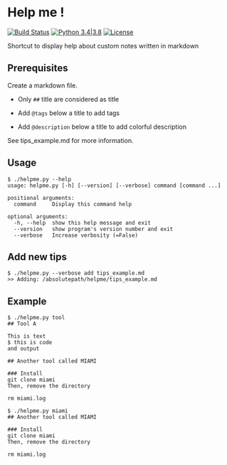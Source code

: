 # Help me !

[![Build Status](https://travis-ci.org/nbeguier/helpme.svg?branch=master)](https://travis-ci.org/nbeguier/helpme) [![Python 3.4|3.8](https://img.shields.io/badge/python-3.4|3.8-green.svg)](https://www.python.org/) [![License](https://img.shields.io/github/license/nbeguier/helpme?color=blue)](https://github.com/nbeguier/helpme/blob/master/LICENSE)

Shortcut to display help about custom notes written in markdown

## Prerequisites

Create a markdown file.

  - Only `##` title are considered as title

  - Add `@tags` below a title to add tags

  - Add `@description` below a title to add colorful description

See tips_example.md for more information.

## Usage

```
$ ./helpme.py --help
usage: helpme.py [-h] [--version] [--verbose] command [command ...]

positional arguments:
  command     Display this command help

optional arguments:
  -h, --help  show this help message and exit
  --version   show program's version number and exit
  --verbose   Increase verbosity (=False)
```

## Add new tips

```
$ ./helpme.py --verbose add tips_example.md
>> Adding: /absolutepath/helpme/tips_example.md
```

## Example

```
$ ./helpme.py tool
## Tool A

This is text
$ this is code
and output

## Another tool called MIAMI

### Install
git clone miami
Then, remove the directory

rm miami.log
```

```
$ ./helpme.py miami
## Another tool called MIAMI

### Install
git clone miami
Then, remove the directory

rm miami.log
```
